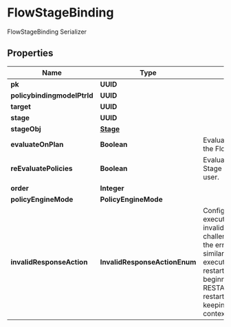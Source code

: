 

# FlowStageBinding

FlowStageBinding Serializer

## Properties

| Name | Type | Description | Notes |
|------------ | ------------- | ------------- | -------------|
|**pk** | **UUID** |  |  [readonly] |
|**policybindingmodelPtrId** | **UUID** |  |  [readonly] |
|**target** | **UUID** |  |  |
|**stage** | **UUID** |  |  |
|**stageObj** | [**Stage**](Stage.md) |  |  [readonly] |
|**evaluateOnPlan** | **Boolean** | Evaluate policies during the Flow planning process. |  [optional] |
|**reEvaluatePolicies** | **Boolean** | Evaluate policies when the Stage is present to the user. |  [optional] |
|**order** | **Integer** |  |  |
|**policyEngineMode** | **PolicyEngineMode** |  |  [optional] |
|**invalidResponseAction** | **InvalidResponseActionEnum** | Configure how the flow executor should handle an invalid response to a challenge. RETRY returns the error message and a similar challenge to the executor. RESTART restarts the flow from the beginning, and RESTART_WITH_CONTEXT restarts the flow while keeping the current context. |  [optional] |



